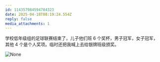 ```yaml
---
id: 114357984594784323
date: 2025-04-18T08:19:24.554Z
reply: false
media_attachments: 1
---
```


学校低年级组的足球联赛结束了，儿子他们班 6 个奖杯，男子冠军，女子冠军，其他 4 个是个人奖项。临时还把我喊上去给银牌班级颁奖。

![None](https://files.e5n.cc/media_attachments/files/114/357/981/478/279/078/original/db90f714e5fb3594.jpg)
